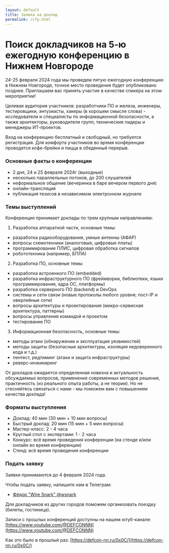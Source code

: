 ```yaml
---
layout: default
title: Заявка на доклад
permalink: /cfp.html
---
```


# Поиск докладчиков на 5-ю ежегодную конференцию в Нижнем Новгороде

24-25 февраля 2024 года мы проведем пятую ежегодную конференцию в Нижнем Новгороде, точное место проведения будет опубликовано позднее. Приглашаем вас принять участие в качестве спикера на этом мероприятии!

Целевая аудитория участников: разработчики ПО и железа, инженеры, тестировщики, энтузиасты, хакеры (в хорошем смысле слова) - исследователи и специалисты по информационной безопасности, а также архитекторы, руководители групп, технические лидеры и менеджеры ИТ-проектов.

Вход на конференцию бесплатный и свободный, но требуется регистрация. Для комфорта участников во время конференции проводятся кофе-брейки и пицца в обеденный перерыв.

### Основные факты о конференции

- 2 дня, 24 и 25 февраля 2024г (выходные)
- несколько параллельных потоков, до 200 слушателей
- неформальное общение (вечеринка в баре вечером первого дня)
- онлайн-трансляция
- публикация тезисов в независимом электронном журнале

### Темы выступлений

Конференция принимает доклады по трем крупным направлениям:
1. Разработка аппаратной части, основные темы:
  - разработка радиооборудования, умные антенны (АФАР)
  - вопросы схемотехники (аналоговые, цифровые платы)
  - программирование ПЛИС, цифровая обработка сигналов
  - робототехника (например, БПЛА)

2. Разработка ПО, основные темы:
  - разработка встроенного ПО (embedded)
  - разработка инфраструктурного ПО (фреймворки, библиотеки, языки программирования, ядра ОС, платформы)
  - разработка серверного ПО (backend) и DevOps
  - системы и сети связи (новые протоколы любого уровня; пост-IP и оверлейные сети)
  - вопросы архитектуры и проектирования (микро-сервисная архитектура, паттерны)
  - вопросы управления командой и проектом
  - тестирование ПО

3. Информационная безопасность, основные темы:
  - методы атаки (обнаружение и эксплуатация уязвимостей)
  - методы защиты (безопасные архитектуры, изоляция недоверенного кода и т.д.)
  - пентест, редтиминг (атаки и защита инфраструктуры)
  - реверс-инжиниринг

От докладов ожидается определенная новизна и актуальность обсуждаемых вопросов, применение современных методов решения, практичность (из реального опыта работы, а не теории). Но не стесняйтесь связаться с нами - мы поможем вам с повышением качества доклада!

### Форматы выступления

- Доклад: 40 мин (30 мин + 10 мин вопросы)
- Быстрый доклад: 20 мин (15 мин + 5 мин вопросы)
- Мастер-класс: 2 - 4 часа
- Круглый стол с экспертами: 1 - 2 часа
- Конкурс: всё время проведения конференции (на стенде и/или онлайн во время конференции)
- Стенд: всё время проведения конференции

### Подать заявку

Заявки принимаются до 4 февраля 2024 года.

Чтобы подать заявку, напишите нам в Телеграм:
- [Фёдор "Wire Snark" @wsnark](https://t.me/wsnark)

Для докладчиков из других городов поможем организовать поездку (билеты, гостиница).

Записи с прошлых конференций доступны на нашем ютуб-канале: [https://www.youtube.com/@DEFCONNN](https://www.youtube.com/@DEFCONNN)

Как это было в прошлый раз: [https://defcon-nn.ru/0x0С/](https://defcon-nn.ru/0x0С/)

